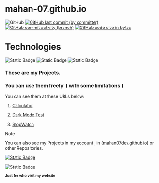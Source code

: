 # mahan-07.github.io
![GitHub](https://img.shields.io/github/license/mahan07dev/mahan07dev.github.io?logo=GNU&label=License&color=blue)
[![GitHub last commit (by committer)](https://img.shields.io/github/last-commit/mahan07dev/mahan07dev.github.io)](https://github.com/mahan07dev/mahan07dev.github.io/activity)
[![GitHub commit activity (branch)](https://img.shields.io/github/commit-activity/y/mahan07dev/mahan07dev.github.io?color=lightskyblue)](https://github.com/mahan07dev/mahan07dev.github.io/graphs/commit-activity)
[![GitHub code size in bytes](https://img.shields.io/github/languages/code-size/mahan07dev/mahan07dev.github.io)](#)
# Technologies
![Static Badge](https://img.shields.io/badge/HTML5-%23e35f20?style=for-the-badge&logo=HTML5&logoColor=white)
![Static Badge](https://img.shields.io/badge/CSS3-darkblue?style=for-the-badge&logo=CSS3&logoColor=lightskyblue)
![Static Badge](https://img.shields.io/badge/JAVASCRIPT-black?style=for-the-badge&logo=Javascript&logoColor=%23f7df1e)  
### These are my Projects.
### You can use them freely. ( with some limitations )

You can see them at these URLs below:

1. [Calculator](https://mahan07dev.github.io/myprojects/calculator/)

1. [Dark Mode Test](https://mahan07dev.github.io/myprojects/dark_mode_test/)

1. [StopWatch](https://mahan07dev.github.io/myprojects/stop_watch/)

> [!NOTE]
> You can also see my Projects in my account , in ([mahan07dev.github.io](https://github.com/mahan07dev/mahan07dev.github.io)) or other Repositories.
 
[![Static Badge](https://img.shields.io/badge/Follow-Me?style=for-the-badget&logo=github&label=Github&labelColor=black&link=https%3A%2F%2Fgithub.com%2Fmahan07dev)
](https://github.com/mahan07dev)

[![Static Badge](https://img.shields.io/badge/Telegram-blue?style=social&logo=Telegram)](https://www.telegram.me/mahan07dev/)

**<sub>Just for who visit my website</sub>**
